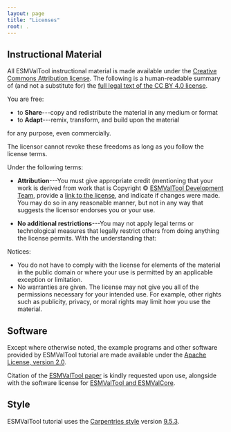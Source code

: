```yaml
---
layout: page
title: "Licenses"
root: .
---
```

## Instructional Material

All ESMValTool instructional material is
made available under the [Creative Commons Attribution
license][cc-by-human]. The following is a human-readable summary of
(and not a substitute for) the [full legal text of the CC BY 4.0
license][cc-by-legal].

You are free:

* to **Share**---copy and redistribute the material in any medium or format
* to **Adapt**---remix, transform, and build upon the material

for any purpose, even commercially.

The licensor cannot revoke these freedoms as long as you follow the
license terms.

Under the following terms:

* **Attribution**---You must give appropriate credit (mentioning that
  your work is derived from  work that is
  Copyright © [ESMValTool Development Team][Development_Team],
  provide a [link to the
  license][cc-by-human], and indicate if changes were made. You may do
  so in any reasonable manner, but not in any way that suggests the
  licensor endorses you or your use.

* **No additional restrictions**---You may not apply legal terms or
technological measures that legally restrict others from doing
anything the license permits.  With the understanding that:

Notices:

* You do not have to comply with the license for elements of the
  material in the public domain or where your use is permitted by an
  applicable exception or limitation.
* No warranties are given. The license may not give you all of the
  permissions necessary for your intended use. For example, other
  rights such as publicity, privacy, or moral rights may limit how you
  use the material.

## Software

Except where otherwise noted, the example programs and other software
provided by ESMValTool tutorial are made available under the
[Apache License, version 2.0][Apache-license].

Citation of the
[ESMValTool paper](https://doi.org/10.5194/gmd-13-1179-2020,2020)
is kindly requested upon use, alongside with the software license for
[ESMValTool and ESMValCore][ESMValTool-ESMValCore-license].

## Style

ESMValTool tutorial uses
the [Carpentries style][style] version [9.5.3][version].

[cc-by-human]: https://creativecommons.org/licenses/by/4.0/
[cc-by-legal]: https://creativecommons.org/licenses/by/4.0/legalcode
[Development_Team]: https://www.esmvaltool.org/team.html
[Apache-license]: http://www.apache.org/licenses/LICENSE-2.0
[ESMValTool-ESMValCore-license]: https://docs.esmvaltool.org/en/latest/introduction.html#license
[style]: https://github.com/carpentries/styles/
[version]: https://github.com/carpentries/styles/releases/tag/v9.5.3
